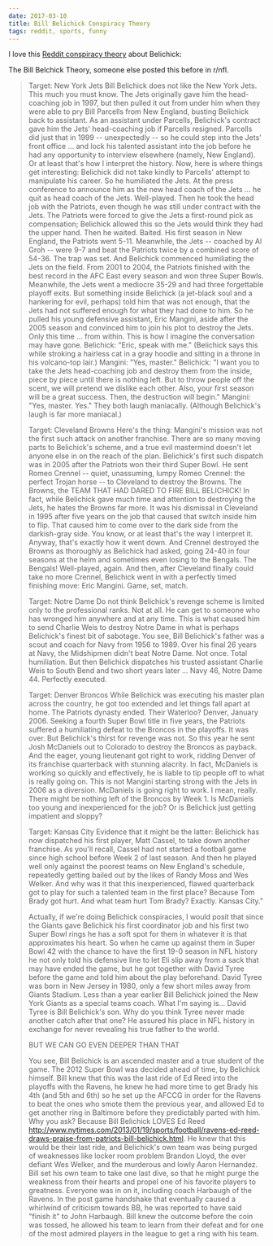 ```yaml
---
date: 2017-03-10
title: Bill Belichick Conspiracy Theory
tags: reddit, sports, funny
---
```


I love this [Reddit conspiracy theory](https://www.reddit.com/r/Patriots/comments/5yel0q/was_told_this_sub_reddit_would_enjoy_this_lovely/) about Belichick:


The Bill Belchick Theory, someone else posted this before in r/nfl.

> Target: New York Jets Bill Belichick does not like the New York Jets. This much you must know. The Jets originally gave him the head-coaching job in 1997, but then pulled it out from under him when they were able to pry Bill Parcells from New England, busting Belichick back to assistant. As an assistant under Parcells, Belichick's contract gave him the Jets' head-coaching job if Parcells resigned. Parcells did just that in 1999 -- unexpectedly -- so he could step into the Jets' front office ... and lock his talented assistant into the job before he had any opportunity to interview elsewhere (namely, New England). Or at least that's how I interpret the history. Now, here is where things get interesting: Belichick did not take kindly to Parcells' attempt to manipulate his career. So he humiliated the Jets. At the press conference to announce him as the new head coach of the Jets ... he quit as head coach of the Jets. Well-played. Then he took the head job with the Patriots, even though he was still under contract with the Jets. The Patriots were forced to give the Jets a first-round pick as compensation; Belichick allowed this so the Jets would think they had the upper hand. Then he waited. Baited. His first season in New England, the Patriots went 5-11. Meanwhile, the Jets -- coached by Al Groh -- were 9-7 and beat the Patriots twice by a combined score of 54-36. The trap was set. And Belichick commenced humiliating the Jets on the field. From 2001 to 2004, the Patriots finished with the best record in the AFC East every season and won three Super Bowls. Meanwhile, the Jets went a mediocre 35-29 and had three forgettable playoff exits. But something inside Belichick (a jet-black soul and a hankering for evil, perhaps) told him that was not enough, that the Jets had not suffered enough for what they had done to him. So he pulled his young defensive assistant, Eric Mangini, aside after the 2005 season and convinced him to join his plot to destroy the Jets. Only this time ... from within. This is how I imagine the conversation may have gone. Belichick: "Eric, speak with me." (Belichick says this while stroking a hairless cat in a gray hoodie and sitting in a throne in his volcano-top lair.) Mangini: "Yes, master." Belichick: "I want you to take the Jets head-coaching job and destroy them from the inside, piece by piece until there is nothing left. But to throw people off the scent, we will pretend we dislike each other. Also, your first season will be a great success. Then, the destruction will begin." Mangini: "Yes, master. Yes." They both laugh maniacally. (Although Belichick's laugh is far more maniacal.)
> 
> Target: Cleveland Browns Here's the thing: Mangini's mission was not the first such attack on another franchise. There are so many moving parts to Belichick's scheme, and a true evil mastermind doesn't let anyone else in on the reach of the plan. Belichick's first such dispatch was in 2005 after the Patriots won their third Super Bowl. He sent Romeo Crennel -- quiet, unassuming, lumpy Romeo Crennel: the perfect Trojan horse -- to Cleveland to destroy the Browns. The Browns, the TEAM THAT HAD DARED TO FIRE BILL BELICHICK! In fact, while Belichick gave much time and attention to destroying the Jets, he hates the Browns far more. It was his dismissal in Cleveland in 1995 after five years on the job that caused that switch inside him to flip. That caused him to come over to the dark side from the darkish-gray side. You know, or at least that's the way I interpret it. Anyway, that's exactly how it went down. And Crennel destroyed the Browns as thoroughly as Belichick had asked, going 24-40 in four seasons at the helm and sometimes even losing to the Bengals. The Bengals! Well-played, again. And then, after Cleveland finally could take no more Crennel, Belichick went in with a perfectly timed finishing move: Eric Mangini. Game, set, match.
> 
> Target: Notre Dame Do not think Belichick's revenge scheme is limited only to the professional ranks. Not at all. He can get to someone who has wronged him anywhere and at any time. This is what caused him to send Charlie Weis to destroy Notre Dame in what is perhaps Belichick's finest bit of sabotage. You see, Bill Belichick's father was a scout and coach for Navy from 1956 to 1989. Over his final 26 years at Navy, the Midshipmen didn't beat Notre Dame. Not once. Total humiliation. But then Belichick dispatches his trusted assistant Charlie Weis to South Bend and two short years later ... Navy 46, Notre Dame 44. Perfectly executed.
> 
> Target: Denver Broncos While Belichick was executing his master plan across the country, he got too extended and let things fall apart at home. The Patriots dynasty ended. Their Waterloo? Denver, January 2006. Seeking a fourth Super Bowl title in five years, the Patriots suffered a humiliating defeat to the Broncos in the playoffs. It was over. But Belichick's thirst for revenge was not. So this year he sent Josh McDaniels out to Colorado to destroy the Broncos as payback. And the eager, young lieutenant got right to work, ridding Denver of its franchise quarterback with stunning alacrity. In fact, McDaniels is working so quickly and effectively, he is liable to tip people off to what is really going on. This is not Mangini starting strong with the Jets in 2006 as a diversion. McDaniels is going right to work. I mean, really. There might be nothing left of the Broncos by Week 1. Is McDaniels too young and inexperienced for the job? Or is Belichick just getting impatient and sloppy?
> 
> Target: Kansas City Evidence that it might be the latter: Belichick has now dispatched his first player, Matt Cassel, to take down another franchise. As you'll recall, Cassel had not started a football game since high school before Week 2 of last season. And then he played well only against the poorest teams on New England's schedule, repeatedly getting bailed out by the likes of Randy Moss and Wes Welker. And why was it that this inexperienced, flawed quarterback got to play for such a talented team in the first place? Because Tom Brady got hurt. And what team hurt Tom Brady? Exactly. Kansas City."
> 
> Actually, if we're doing Belichick conspiracies, I would posit that since the Giants gave Belichick his first coordinator job and his first two Super Bowl rings he has a soft spot for them in whatever it is that approximates his heart. So when he came up against them in Super Bowl 42 with the chance to have the first 19-0 season in NFL history he not only told his defensive line to let Eli slip away from a sack that may have ended the game, but he got together with David Tyree before the game and told him about the play beforehand. David Tyree was born in New Jersey in 1980, only a few short miles away from Giants Stadium. Less than a year earlier Bill Belichick joined the New York Giants as a special teams coach. What I'm saying is... David Tyree is Bill Belichick's son. Why do you think Tyree never made another catch after that one? He assured his place in NFL history in exchange for never revealing his true father to the world.
> 
> BUT WE CAN GO EVEN DEEPER THAN THAT
> 
> You see, Bill Belichick is an ascended master and a true student of the game. The 2012 Super Bowl was decided ahead of time, by Belichick himself. Bill knew that this was the last ride of Ed Reed into the playoffs with the Ravens, he knew he had more time to get Brady his 4th (and 5th and 6th) so he set up the AFCCG in order for the Ravens to beat the ones who smote them the previous year, and allowed Ed to get another ring in Baltimore before they predictably parted with him. Why you ask? Because Bill Belichick LOVES Ed Reed http://www.nytimes.com/2013/01/19/sports/football/ravens-ed-reed-draws-praise-from-patriots-bill-belichick.html. He knew that this would be their last ride, and Belichick's own team was being purged of weaknesses like locker room problem Brandon Lloyd, the ever defiant Wes Welker, and the murderous and lowly Aaron Hernandez. Bill set his own team to take one last dive, so that he might purge the weakness from their hearts and propel one of his favorite players to greatness. Everyone was in on it, including coach Harbaugh of the Ravens. In the post game handshake that eventually caused a whirlwind of criticism towards BB, he was reported to have said "finish it" to John Harbaugh. Bill knew the outcome before the coin was tossed, he allowed his team to learn from their defeat and for one of the most admired players in the league to get a ring with his team.